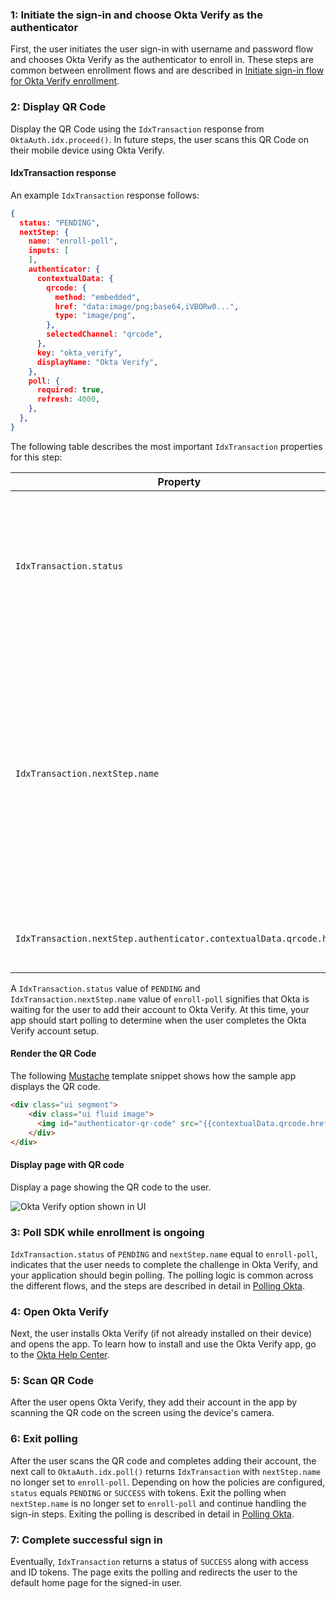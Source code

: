### 1: Initiate the sign-in and choose Okta Verify as the authenticator

First, the user initiates the user sign-in with username and password flow and chooses Okta Verify as the authenticator to enroll in. These steps are common between enrollment flows and are described in [Initiate sign-in flow for Okta Verify enrollment](#initiate-sign-in-flow-for-okta-verify-enrollment).

### 2: Display QR Code

Display the QR Code using the `IdxTransaction` response from `OktaAuth.idx.proceed()`.  In future steps, the user scans this QR Code on their mobile device using Okta Verify.

#### IdxTransaction response

An example `IdxTransaction` response follows:

```json
{
  status: "PENDING",
  nextStep: {
    name: "enroll-poll",
    inputs: [
    ],
    authenticator: {
      contextualData: {
        qrcode: {
          method: "embedded",
          href: "data:image/png;base64,iVBORw0...",
          type: "image/png",
        },
        selectedChannel: "qrcode",
      },
      key: "okta_verify",
      displayName: "Okta Verify",
    },
    poll: {
      required: true,
      refresh: 4000,
    },
  },
}
```

The following table describes the most important `IdxTransaction` properties for this step:

| Property       | Example value | Description                                       |
|----------------|---------------------------------------------------|---------------------------------------------------|
| `IdxTransaction.status` | `PENDING`  | Status of transaction. A value of `PENDING` indicates that Okta is waiting for the user to complete the Okta Verify setup.|
| `IdxTransaction.nextStep.name` | `enroll-poll` | Name of the next step in the sign-in flow. A value of `enroll-poll` indicates that the app should show the QR Code and poll Okta to determine when the user completes the Okta Verify setup.  |
| `IdxTransaction.nextStep.authenticator.contextualData.qrcode.href` | "data:image/png;base64,..." | The QR code base64 encoded PNG image.

A `IdxTransaction.status` value of `PENDING` and `IdxTransaction.nextStep.name` value of `enroll-poll` signifies that Okta is waiting for the user to add their account to Okta Verify. At this time, your app should start polling to determine when the user completes the Okta Verify account setup.

#### Render the QR Code

The following [Mustache](https://mustache.github.io/) template snippet shows how the sample app displays the QR code.

```html
<div class="ui segment">
    <div class="ui fluid image">
      <img id="authenticator-qr-code" src="{{contextualData.qrcode.href}}" />
    </div>
</div>
```

#### Display page with QR code

Display a page showing the QR code to the user.

<div class="common-image-format bordered-image">

![Okta Verify option shown in UI](/img/authenticators/authenticators-oktaverify-enroll-qr-code.png)

</div>

### 3: Poll SDK while enrollment is ongoing

`IdxTransaction.status` of `PENDING` and `nextStep.name` equal to `enroll-poll`, indicates that the user needs to complete the challenge in Okta Verify, and your application should begin polling. The polling logic is common across the different flows, and the steps are described in detail in [Polling Okta](#polling-okta).

### 4: Open Okta Verify

Next, the user installs Okta Verify (if not already installed on their device) and opens the app. To learn how to install and use the Okta Verify app, go to the [Okta Help Center](https://help.okta.com/en/prod/Content/Topics/Mobile/okta-verify-overview.htm).

### 5: Scan QR Code

After the user opens Okta Verify, they add their account in the app by scanning the QR code on the screen using the device's camera.

### 6: Exit polling

After the user scans the QR code and completes adding their account, the next call to `OktaAuth.idx.poll()` returns `IdxTransaction` with `nextStep.name` no longer set to `enroll-poll`. Depending on how the policies are configured, `status` equals `PENDING` or `SUCCESS` with tokens. Exit the polling when `nextStep.name` is no longer set to `enroll-poll` and continue handling the sign-in steps. Exiting the polling is described in detail in [Polling Okta](#polling-okta).

### 7: Complete successful sign in

Eventually, `IdxTransaction` returns a status of `SUCCESS` along with access and ID tokens. The page exits the polling and redirects the user to the default home page for the signed-in user.
